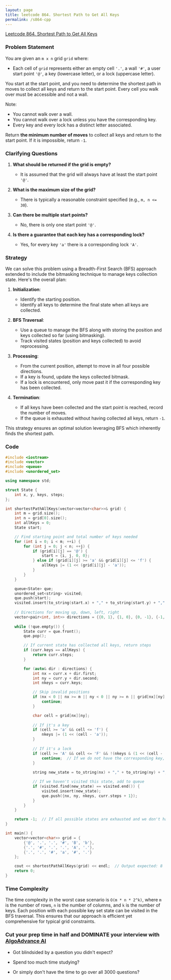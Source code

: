 ```yaml
---
layout: page
title: leetcode 864. Shortest Path to Get All Keys
permalink: /s864-cpp
---
```

[Leetcode 864. Shortest Path to Get All Keys](https://algoadvance.github.io/algoadvance/l864)
### Problem Statement
You are given an `m x n` grid `grid` where:
- Each cell of `grid` represents either an empty cell `'.'`, a wall `'#'`, a user start point `'@'`, a key (lowercase letter), or a lock (uppercase letter).

You start at the start point, and you need to determine the shortest path in moves to collect all keys and return to the start point. Every cell you walk over must be accessible and not a wall.

Note:
- You cannot walk over a wall.
- You cannot walk over a lock unless you have the corresponding key.
- Every key and every lock has a distinct letter associated.

Return **the minimum number of moves** to collect all keys and return to the start point. If it is impossible, return `-1`.

### Clarifying Questions
1. **What should be returned if the grid is empty?**
   - It is assumed that the grid will always have at least the start point `'@'`.
   
2. **What is the maximum size of the grid?**
   - There is typically a reasonable constraint specified (e.g., `m, n <= 30`).

3. **Can there be multiple start points?**
   - No, there is only one start point `'@'`.

4. **Is there a guarantee that each key has a corresponding lock?**
   - Yes, for every key `'a'` there is a corresponding lock `'A'`.

### Strategy
We can solve this problem using a Breadth-First Search (BFS) approach extended to include the bitmasking technique to manage keys collection state. Here's the overall plan:

1. **Initialization**:
   - Identify the starting position.
   - Identify all keys to determine the final state when all keys are collected.

2. **BFS Traversal**:
   - Use a queue to manage the BFS along with storing the position and keys collected so far (using bitmasking).
   - Track visited states (position and keys collected) to avoid reprocessing.

3. **Processing**:
   - From the current position, attempt to move in all four possible directions.
   - If a key is found, update the keys collected bitmask.
   - If a lock is encountered, only move past it if the corresponding key has been collected.

4. **Termination**:
   - If all keys have been collected and the start point is reached, record the number of moves.
   - If the queue is exhausted without having collected all keys, return `-1`.

This strategy ensures an optimal solution leveraging BFS which inherently finds the shortest path.

### Code

```cpp
#include <iostream>
#include <vector>
#include <queue>
#include <unordered_set>

using namespace std;

struct State {
    int x, y, keys, steps;
};

int shortestPathAllKeys(vector<vector<char>>& grid) {
    int m = grid.size();
    int n = grid[0].size();
    int allKeys = 0;
    State start;

    // Find starting point and total number of keys needed
    for (int i = 0; i < m; ++i) {
        for (int j = 0; j < n; ++j) {
            if (grid[i][j] == '@') {
                start = {i, j, 0, 0};
            } else if (grid[i][j] >= 'a' && grid[i][j] <= 'f') {
                allKeys |= (1 << (grid[i][j] - 'a'));
            }
        }
    }

    queue<State> que;
    unordered_set<string> visited;
    que.push(start);
    visited.insert(to_string(start.x) + "," + to_string(start.y) + "," + to_string(start.keys));
    
    // Directions for moving up, down, left, right
    vector<pair<int, int>> directions = {{0, 1}, {1, 0}, {0, -1}, {-1, 0}};
    
    while (!que.empty()) {
        State curr = que.front();
        que.pop();

        // If current state has collected all keys, return steps
        if (curr.keys == allKeys) {
            return curr.steps;
        }

        for (auto& dir : directions) {
            int nx = curr.x + dir.first;
            int ny = curr.y + dir.second;
            int nkeys = curr.keys;

            // Skip invalid positions
            if (nx < 0 || nx >= m || ny < 0 || ny >= n || grid[nx][ny] == '#') {
                continue;
            }

            char cell = grid[nx][ny];
            
            // If it's a key
            if (cell >= 'a' && cell <= 'f') {
                nkeys |= (1 << (cell - 'a'));
            }
            
            // If it's a lock
            if (cell >= 'A' && cell <= 'F' && !(nkeys & (1 << (cell - 'A')))) {
                continue;  // If we do not have the corresponding key, skip
            }
 
            string new_state = to_string(nx) + "," + to_string(ny) + "," + to_string(nkeys);

            // If we haven't visited this state, add to queue
            if (visited.find(new_state) == visited.end()) {
                visited.insert(new_state);
                que.push({nx, ny, nkeys, curr.steps + 1});
            }
        }
    }

    return -1;  // If all possible states are exhausted and we don't have all keys
}

int main() {
    vector<vector<char>> grid = {
        {'@', '.', '.', '#', 'B', 'b'},
        {'.', '#', '.', '.', 'A', '.'},
        {'.', '.', '#', 'a', '#', '.'}
    };

    cout << shortestPathAllKeys(grid) << endl;  // Output expected: 8
    return 0;
}
```

### Time Complexity
The time complexity in the worst case scenario is `O(m * n * 2^k)`, where `m` is the number of rows, `n` is the number of columns, and `k` is the number of keys. Each position with each possible key set state can be visited in the BFS traversal. This ensures that our approach is efficient yet comprehensive for typical grid constraints.


### Cut your prep time in half and DOMINATE your interview with [AlgoAdvance AI](https://algoAdvance.com)

- Got blindsided by a question you didn't expect?

- Spend too much time studying?

- Or simply don't have the time to go over all 3000 questions?

